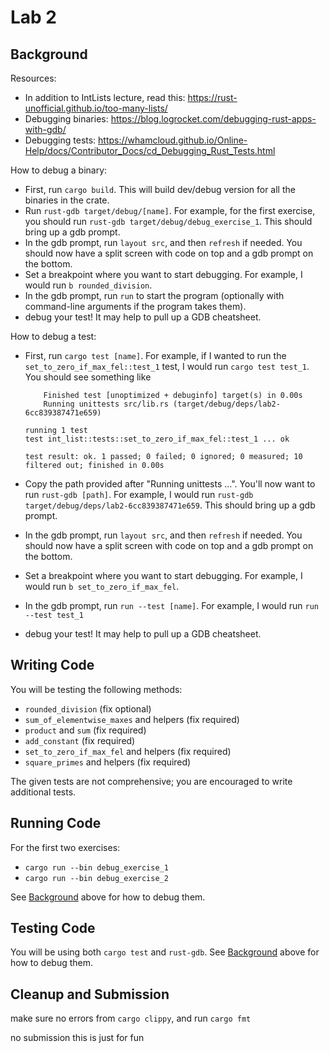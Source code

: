 # Lab 2

## Background

Resources:
 - In addition to IntLists lecture, read this: https://rust-unofficial.github.io/too-many-lists/ 
 - Debugging binaries: https://blog.logrocket.com/debugging-rust-apps-with-gdb/
 - Debugging tests: https://whamcloud.github.io/Online-Help/docs/Contributor_Docs/cd_Debugging_Rust_Tests.html


How to debug a binary:
 - First, run `cargo build`. This will build dev/debug version for all the binaries in the crate.
 - Run `rust-gdb target/debug/[name]`. For example, for the first exercise, you should run `rust-gdb target/debug/debug_exercise_1`. This should bring up a gdb prompt.
 - In the gdb prompt, run `layout src`, and then `refresh` if needed. You should now have a split screen with code on top and a gdb prompt on the bottom.
 - Set a breakpoint where you want to start debugging. For example, I would run `b rounded_division`.
 - In the gdb prompt, run `run` to start the program (optionally with command-line arguments if the program takes them).
 - debug your test! It may help to pull up a GDB cheatsheet.

How to debug a test:

 - First, run `cargo test [name]`. For example, if I wanted to run the `set_to_zero_if_max_fel::test_1` test, I would run `cargo test test_1`. You should see something like 
    ```
        Finished test [unoptimized + debuginfo] target(s) in 0.00s
        Running unittests src/lib.rs (target/debug/deps/lab2-6cc839387471e659)

    running 1 test
    test int_list::tests::set_to_zero_if_max_fel::test_1 ... ok

    test result: ok. 1 passed; 0 failed; 0 ignored; 0 measured; 10 filtered out; finished in 0.00s
    ```

 - Copy the path provided after "Running unittests ...". You'll now want to run `rust-gdb [path]`. For example, I would run `rust-gdb target/debug/deps/lab2-6cc839387471e659`. This should bring up a gdb prompt.
 - In the gdb prompt, run `layout src`, and then `refresh` if needed. You should now have a split screen with code on top and a gdb prompt on the bottom.
 - Set a breakpoint where you want to start debugging. For example, I would run `b set_to_zero_if_max_fel`.
 - In the gdb prompt, run `run --test [name]`. For example, I would run `run --test test_1`
 - debug your test! It may help to pull up a GDB cheatsheet.
 

 ## Writing Code

You will be testing the following methods:
 - `rounded_division` (fix optional)
 - `sum_of_elementwise_maxes` and helpers (fix required)
 - `product` and `sum` (fix required)
 - `add_constant` (fix required)
 - `set_to_zero_if_max_fel` and helpers (fix required)
 - `square_primes` and helpers (fix required)

The given tests are not comprehensive; you are encouraged to write additional tests.

## Running Code

For the first two exercises:
 - `cargo run --bin debug_exercise_1`
 - `cargo run --bin debug_exercise_2`

See [Background](#background) above for how to debug them.

## Testing Code

You will be using both `cargo test` and `rust-gdb`. See [Background](#background) above for how to debug them.

## Cleanup and Submission

make sure no errors from `cargo clippy`, and run `cargo fmt`

no submission this is just for fun
